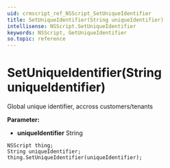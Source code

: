 ```yaml
---
uid: crmscript_ref_NSScript_SetUniqueIdentifier
title: SetUniqueIdentifier(String uniqueIdentifier)
intellisense: NSScript.SetUniqueIdentifier
keywords: NSScript, GetUniqueIdentifier
so.topic: reference
---
```


# SetUniqueIdentifier(String uniqueIdentifier)

Global unique identifier, accross customers/tenants

**Parameter:** 
 - **uniqueIdentifier** String

```crmscript
NSScript thing;
String uniqueIdentifier;
thing.SetUniqueIdentifier(uniqueIdentifier);
```

